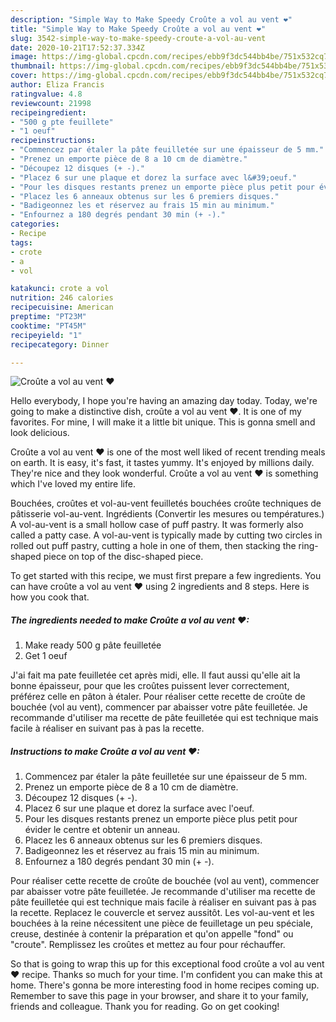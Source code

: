 ```yaml
---
description: "Simple Way to Make Speedy Croûte a vol au vent ❤"
title: "Simple Way to Make Speedy Croûte a vol au vent ❤"
slug: 3542-simple-way-to-make-speedy-croute-a-vol-au-vent
date: 2020-10-21T17:52:37.334Z
image: https://img-global.cpcdn.com/recipes/ebb9f3dc544bb4be/751x532cq70/croute-a-vol-au-vent-❤-photo-principale-de-la-recette.jpg
thumbnail: https://img-global.cpcdn.com/recipes/ebb9f3dc544bb4be/751x532cq70/croute-a-vol-au-vent-❤-photo-principale-de-la-recette.jpg
cover: https://img-global.cpcdn.com/recipes/ebb9f3dc544bb4be/751x532cq70/croute-a-vol-au-vent-❤-photo-principale-de-la-recette.jpg
author: Eliza Francis
ratingvalue: 4.8
reviewcount: 21998
recipeingredient:
- "500 g pte feuillete"
- "1 oeuf"
recipeinstructions:
- "Commencez par étaler la pâte feuilletée sur une épaisseur de 5 mm."
- "Prenez un emporte pièce de 8 a 10 cm de diamètre."
- "Découpez 12 disques (+ -)."
- "Placez 6 sur une plaque et dorez la surface avec l&#39;oeuf."
- "Pour les disques restants prenez un emporte pièce plus petit pour évider le centre et obtenir un anneau."
- "Placez les 6 anneaux obtenus sur les 6 premiers disques."
- "Badigeonnez les et réservez au frais 15 min au minimum."
- "Enfournez a 180 degrés pendant 30 min (+ -)."
categories:
- Recipe
tags:
- crote
- a
- vol

katakunci: crote a vol 
nutrition: 246 calories
recipecuisine: American
preptime: "PT23M"
cooktime: "PT45M"
recipeyield: "1"
recipecategory: Dinner

---
```



![Croûte a vol au vent ❤](https://img-global.cpcdn.com/recipes/ebb9f3dc544bb4be/751x532cq70/croute-a-vol-au-vent-❤-photo-principale-de-la-recette.jpg)

Hello everybody, I hope you're having an amazing day today. Today, we're going to make a distinctive dish, croûte a vol au vent ❤. It is one of my favorites. For mine, I will make it a little bit unique. This is gonna smell and look delicious.

Croûte a vol au vent ❤ is one of the most well liked of recent trending meals on earth. It is easy, it's fast, it tastes yummy. It's enjoyed by millions daily. They're nice and they look wonderful. Croûte a vol au vent ❤ is something which I've loved my entire life.

Bouchées, croûtes et vol-au-vent feuilletés bouchées croûte techniques de pâtisserie vol-au-vent. Ingrédients (Convertir les mesures ou températures.) A vol-au-vent is a small hollow case of puff pastry. It was formerly also called a patty case. A vol-au-vent is typically made by cutting two circles in rolled out puff pastry, cutting a hole in one of them, then stacking the ring-shaped piece on top of the disc-shaped piece.


To get started with this recipe, we must first prepare a few ingredients. You can have croûte a vol au vent ❤ using 2 ingredients and 8 steps. Here is how you cook that.

<!--inarticleads1-->

##### The ingredients needed to make Croûte a vol au vent ❤:

1. Make ready 500 g pâte feuilletée
1. Get 1 oeuf


J&#39;ai fait ma pate feuilletée cet après midi, elle. Il faut aussi qu&#39;elle ait la bonne épaisseur, pour que les croûtes puissent lever correctement, préférez celle en pâton à étaler. Pour réaliser cette recette de croûte de bouchée (vol au vent), commencer par abaisser votre pâte feuilletée. Je recommande d&#39;utiliser ma recette de pâte feuilletée qui est technique mais facile à réaliser en suivant pas à pas la recette. 

<!--inarticleads2-->

##### Instructions to make Croûte a vol au vent ❤:

1. Commencez par étaler la pâte feuilletée sur une épaisseur de 5 mm.
1. Prenez un emporte pièce de 8 a 10 cm de diamètre.
1. Découpez 12 disques (+ -).
1. Placez 6 sur une plaque et dorez la surface avec l&#39;oeuf.
1. Pour les disques restants prenez un emporte pièce plus petit pour évider le centre et obtenir un anneau.
1. Placez les 6 anneaux obtenus sur les 6 premiers disques.
1. Badigeonnez les et réservez au frais 15 min au minimum.
1. Enfournez a 180 degrés pendant 30 min (+ -).


Pour réaliser cette recette de croûte de bouchée (vol au vent), commencer par abaisser votre pâte feuilletée. Je recommande d&#39;utiliser ma recette de pâte feuilletée qui est technique mais facile à réaliser en suivant pas à pas la recette. Replacez le couvercle et servez aussitôt. Les vol-au-vent et les bouchées à la reine nécessitent une pièce de feuilletage un peu spéciale, creuse, destinée à contenir la préparation et qu&#39;on appelle &#34;fond&#34; ou &#34;croute&#34;. Remplissez les croûtes et mettez au four pour réchauffer. 

So that is going to wrap this up for this exceptional food croûte a vol au vent ❤ recipe. Thanks so much for your time. I'm confident you can make this at home. There's gonna be more interesting food in home recipes coming up. Remember to save this page in your browser, and share it to your family, friends and colleague. Thank you for reading. Go on get cooking!
